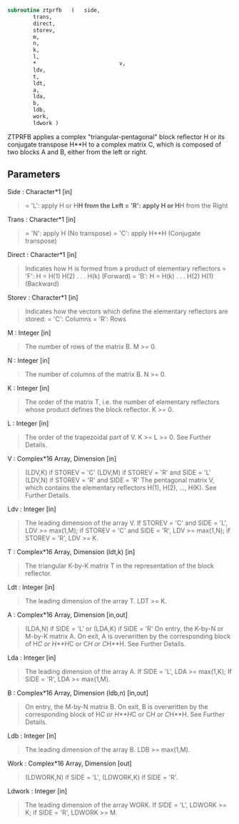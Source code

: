 ```fortran
subroutine ztprfb	(	side,
		trans,
		direct,
		storev,
		m,
		n,
		k,
		l,
		*                          v,
		ldv,
		t,
		ldt,
		a,
		lda,
		b,
		ldb,
		work,
		ldwork )
```

 ZTPRFB applies a complex "triangular-pentagonal" block reflector H or its
 conjugate transpose H**H to a complex matrix C, which is composed of two
 blocks A and B, either from the left or right.


## Parameters
Side : Character*1 [in]
> = 'L': apply H or H**H from the Left
> = 'R': apply H or H**H from the Right

Trans : Character*1 [in]
> = 'N': apply H (No transpose)
> = 'C': apply H**H (Conjugate transpose)

Direct : Character*1 [in]
> Indicates how H is formed from a product of elementary
> reflectors
> = 'F': H = H(1) H(2) . . . H(k) (Forward)
> = 'B': H = H(k) . . . H(2) H(1) (Backward)

Storev : Character*1 [in]
> Indicates how the vectors which define the elementary
> reflectors are stored:
> = 'C': Columns
> = 'R': Rows

M : Integer [in]
> The number of rows of the matrix B.
> M >= 0.

N : Integer [in]
> The number of columns of the matrix B.
> N >= 0.

K : Integer [in]
> The order of the matrix T, i.e. the number of elementary
> reflectors whose product defines the block reflector.
> K >= 0.

L : Integer [in]
> The order of the trapezoidal part of V.
> K >= L >= 0.  See Further Details.

V : Complex*16 Array, Dimension [in]
> (LDV,K) if STOREV = 'C'
> (LDV,M) if STOREV = 'R' and SIDE = 'L'
> (LDV,N) if STOREV = 'R' and SIDE = 'R'
> The pentagonal matrix V, which contains the elementary reflectors
> H(1), H(2), ..., H(K).  See Further Details.

Ldv : Integer [in]
> The leading dimension of the array V.
> If STOREV = 'C' and SIDE = 'L', LDV >= max(1,M);
> if STOREV = 'C' and SIDE = 'R', LDV >= max(1,N);
> if STOREV = 'R', LDV >= K.

T : Complex*16 Array, Dimension (ldt,k) [in]
> The triangular K-by-K matrix T in the representation of the
> block reflector.

Ldt : Integer [in]
> The leading dimension of the array T.
> LDT >= K.

A : Complex*16 Array, Dimension [in,out]
> (LDA,N) if SIDE = 'L' or (LDA,K) if SIDE = 'R'
> On entry, the K-by-N or M-by-K matrix A.
> On exit, A is overwritten by the corresponding block of
> H*C or H**H*C or C*H or C*H**H.  See Further Details.

Lda : Integer [in]
> The leading dimension of the array A.
> If SIDE = 'L', LDA >= max(1,K);
> If SIDE = 'R', LDA >= max(1,M).

B : Complex*16 Array, Dimension (ldb,n) [in,out]
> On entry, the M-by-N matrix B.
> On exit, B is overwritten by the corresponding block of
> H*C or H**H*C or C*H or C*H**H.  See Further Details.

Ldb : Integer [in]
> The leading dimension of the array B.
> LDB >= max(1,M).

Work : Complex*16 Array, Dimension [out]
> (LDWORK,N) if SIDE = 'L',
> (LDWORK,K) if SIDE = 'R'.

Ldwork : Integer [in]
> The leading dimension of the array WORK.
> If SIDE = 'L', LDWORK >= K;
> if SIDE = 'R', LDWORK >= M.

